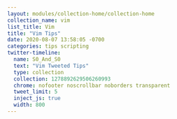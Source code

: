 ```yaml
---
layout: modules/collection-home/collection-home
collection_name: vim
list_title: Vim
title: "Vim Tips"
date: 2020-08-07 13:58:05 -0700
categories: tips scripting
twitter-timeline:
  name: S0_And_S0
  text: "Vim Tweeted Tips"
  type: collection
  collection: 1278892629506260993
  chrome: nofooter noscrollbar noborders transparent
  tweet_limit: 5
  inject_js: true
  width: 800
---
```

